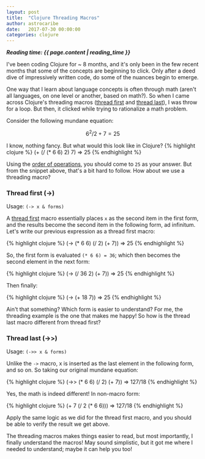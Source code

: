 ```yaml
---
layout: post
title:  "Clojure Threading Macros"
author: astrocaribe
date:   2017-07-30 00:00:00
categories: clojure
---
```


***Reading time: {{ page.content | reading_time }}***

I've been coding Clojure for ~ 8 months, and it's only been in the few recent
months that some of the concepts are beginning to click. Only after a deed dive
of impressively written code, do some of the nuances begin to emerge.

One way that I learn about language concepts is often through math (aren't all
languages, on one level or another, based on math?). So when I came across
Clojure's threading macros ([thread first][thread-first] and
[thread last][thread-last]), I was throw for a loop. But then, it clicked while
trying to rationalize a math problem.

Consider the following mundane equation:
```math
  6^2 / 2 + 7 = 25
```
I know, nothing fancy. But what would this look like in Clojure?
{% highlight clojure %}
  (+ (/ (* 6 6) 2) 7)
  => 25
{% endhighlight %}

Using the [order of operations][order-of-operations], you should come to `25` as
your answer. But from the snippet above, that's a bit hard to follow. How about
we use a threading macro?

### Thread first (->)
Usage: `(-> x & forms)`  

A [thread first][thread-first] macro essentially places `x` as the second item
in the first form, and the results become the second item in the following form,
ad infinitum. Let's write our previous expression as a thread first macro:

{% highlight clojure %}
  (-> (* 6 6)
      (/ 2)
      (+ 7))
  => 25
{% endhighlight %}

So, the first form is evaluated `(* 6 6) = 36`; which then becomes the second
element in the next form:

{% highlight clojure %}
  (-> (/ 36 2)
      (+ 7))
  => 25
{% endhighlight %}

Then finally:

{% highlight clojure %}
  (-> (+ 18 7))
  => 25
{% endhighlight %}

Ain't that something? Which form is easier to understand? For me, the threading
example is the one that makes me happy! So how is the thread last macro
different from thread first?

### Thread last (->>)
Usage: `(->> x & forms)`  

Unlike the `->` macro, x is inserted as the last element in the following form,
and so on. So taking our original mundane equation:

{% highlight clojure %}
  (->> (* 6 6)
       (/ 2)
       (+ 7))
  => 127/18
{% endhighlight %}

Yes, the math is indeed different! In non-macro form:

{% highlight clojure %}
  (+ 7 (/ 2 (* 6 6)))
  => 127/18
{% endhighlight %}

Apply the same logic as we did for the thread first macro, and you should be
able to verify the result we get above.

The threading macros makes things easier to read, but most importantly, I
finally understand the macros! May sound simplistic, but it got me where I
needed to understand; maybe it can help you too!


[thread-first]: https://clojuredocs.org/clojure.core/-%3E
[thread-last]: https://clojuredocs.org/clojure.core/-%3E%3E
[order-of-operations]: https://en.wikipedia.org/wiki/Order_of_operations#Mnemonics
